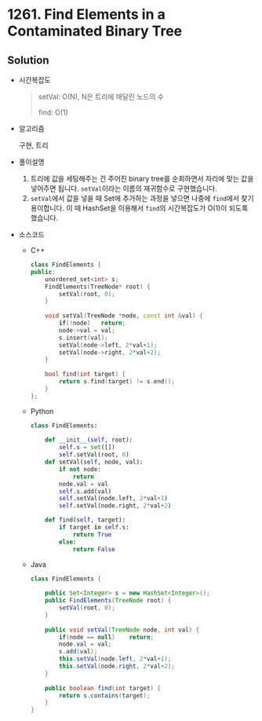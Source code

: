 # 1261. Find Elements in a Contaminated Binary Tree

## Solution

- 시간복잡도

  > setVal: O(N), N은 트리에 매달린 노드의 수
  >
  > find: O(1)

- 알고리즘

  구현, 트리

- 풀이설명

  1. 트리에 값을 세팅해주는 건 주어진 binary tree를 순회하면서 자리에 맞는 값을 넣어주면 됩니다. `setVal`이라는 이름의 재귀함수로 구현했습니다.
  2. `setVal`에서 값을 넣을 때 Set에 추가하는 과정을 넣으면 나중에 `find`에서 찾기 용이합니다. 이 때 HashSet을 이용해서 `find`의 시간복잡도가 O(1)이 되도록 했습니다.

- 소스코드

  - C++

    ```C++
    class FindElements {
    public:
        unordered_set<int> s;
        FindElements(TreeNode* root) {
            setVal(root, 0);
        }
        
        void setVal(TreeNode *node, const int &val) {
            if(!node)   return;
            node->val = val;
            s.insert(val);
            setVal(node->left, 2*val+1);
            setVal(node->right, 2*val+2);
        }
        
        bool find(int target) {
            return s.find(target) != s.end();
        }
    };
    ```

  - Python

    ```Python
    class FindElements:
        
        def __init__(self, root):
            self.s = set([])
            self.setVal(root, 0)
        def setVal(self, node, val):
            if not node:
                return
            node.val = val
            self.s.add(val)
            self.setVal(node.left, 2*val+1)
            self.setVal(node.right, 2*val+2)
    
        def find(self, target):
            if target in self.s:
                return True
            else:
                return False
    ```

  - Java

    ```Java
    class FindElements {
        
        public Set<Integer> s = new HashSet<Integer>();
        public FindElements(TreeNode root) {
            setVal(root, 0);
        }
        
        public void setVal(TreeNode node, int val) {
            if(node == null)    return;
            node.val = val;
            s.add(val);
            this.setVal(node.left, 2*val+1);
            this.setVal(node.right, 2*val+2);
        }
        
        public boolean find(int target) {
            return s.contains(target);
        }
    }
    ```

    